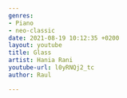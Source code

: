 ```yaml
---
genres:
- Piano
- neo-classic
date: 2021-08-19 10:12:35 +0200
layout: youtube
title: Glass
artist: Hania Rani
youtube-url: l0yRNQj2_tc
author: Raul

---
```

